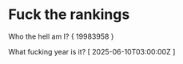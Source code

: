 # Fuck the rankings

Who the hell am I?
{ 19983958 }

What fucking year is it?
[ 2025-06-10T03:00:00Z ]
